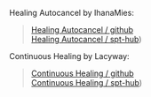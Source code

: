 Healing Autocancel by IhanaMies:  
> [Healing Autocancel / github](https://github.com/IhanaMies/HealingAutoCancel)  
> [Healing Autocancel / spt-hub](https://hub.sp-tarkov.com/files/file/1779-healing-autocancel))  
  
Continuous Healing by Lacyway:  
> [Continuous Healing / github](https://github.com/Lacyway/ContinuousHealing)  
> [Continuous Healing / spt-hub](https://hub.sp-tarkov.com/files/file/2546-continuous-healing))  
